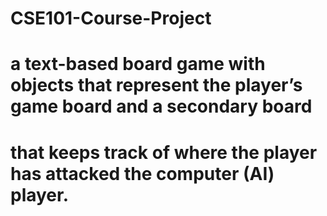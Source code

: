 # CSE101-Course-Project
# a text-based board game with objects that represent the player’s game board and a secondary board
# that keeps track of where the player has attacked the computer (AI) player.
